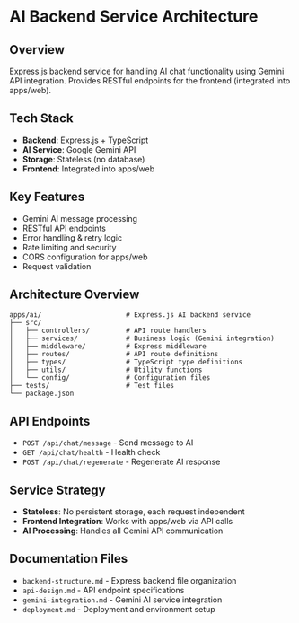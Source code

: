 # AI Backend Service Architecture

## Overview
Express.js backend service for handling AI chat functionality using Gemini API integration. Provides RESTful endpoints for the frontend (integrated into apps/web).

## Tech Stack
- **Backend**: Express.js + TypeScript  
- **AI Service**: Google Gemini API
- **Storage**: Stateless (no database)
- **Frontend**: Integrated into apps/web

## Key Features
- Gemini AI message processing
- RESTful API endpoints
- Error handling & retry logic
- Rate limiting and security
- CORS configuration for apps/web
- Request validation

## Architecture Overview

```
apps/ai/                     # Express.js AI backend service
├── src/
│   ├── controllers/         # API route handlers
│   ├── services/            # Business logic (Gemini integration)
│   ├── middleware/          # Express middleware
│   ├── routes/              # API route definitions
│   ├── types/               # TypeScript type definitions
│   ├── utils/               # Utility functions
│   └── config/              # Configuration files
├── tests/                   # Test files
└── package.json
```

## API Endpoints
- `POST /api/chat/message` - Send message to AI
- `GET /api/chat/health` - Health check
- `POST /api/chat/regenerate` - Regenerate AI response

## Service Strategy
- **Stateless**: No persistent storage, each request independent
- **Frontend Integration**: Works with apps/web via API calls
- **AI Processing**: Handles all Gemini API communication

## Documentation Files
- `backend-structure.md` - Express backend file organization
- `api-design.md` - API endpoint specifications
- `gemini-integration.md` - Gemini AI service integration
- `deployment.md` - Deployment and environment setup 